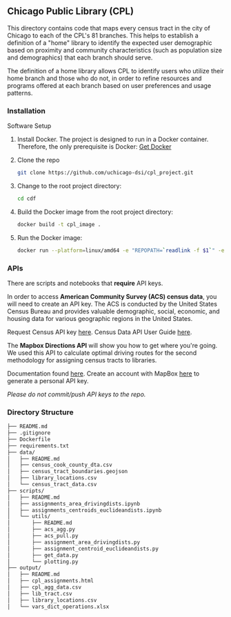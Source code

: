 ## Chicago Public Library (CPL)

This directory contains code that maps every census tract in the city of Chicago to each of the CPL's 81 branches. This helps to establish a definition of a "home" library to identify the expected user demographic based on proximity and community characteristics (such as population size and demographics) that each branch should serve.

The definition of a home library allows CPL to identify users who utilize their home branch and those who do not, in order to refine resources and programs offered at each branch based on user preferences and usage patterns.

### Installation

Software Setup

1. Install Docker. The project is designed to run in a Docker container. Therefore, the only prerequisite is Docker: [Get Docker](https://docs.docker.com/get-docker/)

2. Clone the repo
   ```sh
   git clone https://github.com/uchicago-dsi/cpl_project.git
   ```
3. Change to the root project directory:
   ```sh
   cd cdf
   ```
4. Build the Docker image from the root project directory:
    ```sh
   docker build -t cpl_image .
   ```
5. Run the Docker image:
   ```sh
   docker run --platform=linux/amd64 -e "REPOPATH=`readlink -f $1`" -e "LINT=$2" -v $REPOPATH:/container-repo-mount cpl_image
   ```
   
### APIs

There are scripts and notebooks that **require** API keys.

In order to access **American Community Survey (ACS) census data**, you
will need to create an API key. The ACS is conducted by the United 
States Census Bureau and provides valuable demographic, social, 
economic, and housing data for various geographic regions in the 
United States.

Request Census API key [here](https://api.census.gov/data/key_signup.html).
Census Data API User Guide [here](https://www.census.gov/data/developers/guidance/api-user-guide.html).


The **Mapbox Directions API** will show you how to get where you're going. 
We used this API to calculate optimal driving routes for the second methodology
for assigning census tracts to libraries.

Documentation found [here](https://docs.mapbox.com/api/navigation/directions/).
Create an account with MapBox [here](https://account.mapbox.com/auth/signup/) to 
generate a personal API key.

*Please do not commit/push API keys to the repo.*


### Directory Structure

```sh
├── README.md
├── .gitignore
├── Dockerfile
├── requirements.txt
├── data/
│   ├── README.md
│   ├── census_cook_county_dta.csv
│   ├── census_tract_boundaries.geojson
│   ├── library_locations.csv
│   └── census_tract_data.csv
├── scripts/
│   ├── README.md
│   ├── assignments_area_drivingdists.ipynb
│   ├── assignments_centroids_euclideandists.ipynb
│   └── utils/
│       ├── README.md
│       ├── acs_agg.py
│       ├── acs_pull.py
│       ├── assignment_area_drivingdists.py
│       ├── assignment_centroid_euclideandists.py
│       ├── get_data.py
│       └── plotting.py
├── output/
│   ├── README.md
│   ├── cpl_assignments.html
│   ├── cpl_agg_data.csv
│   ├── lib_tract.csv
│   ├── library_locations.csv
│   └── vars_dict_operations.xlsx
```